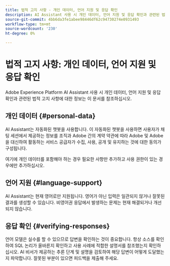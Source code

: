```yaml
---
title: 법적 고지 사항 - 개인 데이터, 언어 지원 및 응답 확인
description: AI Assistant 사용 시 개인 데이터, 언어 지원 및 응답 확인과 관련된 법적 면책조항에 대해 알아봅니다.
source-git-commit: 4bb6da3fe1abee98446df62c94730274e0931493
workflow-type: tm+mt
source-wordcount: '230'
ht-degree: 0%

---
```


# 법적 고지 사항: 개인 데이터, 언어 지원 및 응답 확인

Adobe Experience Platform AI Assistant 사용 시 개인 데이터, 언어 지원 및 응답 확인과 관련된 법적 고지 사항에 대한 정보는 이 문서를 참조하십시오.

## 개인 데이터 {#personal-data}

AI Assistant는 자동화된 챗봇을 사용합니다. 이 자동화된 챗봇을 사용하면 사용자가 채팅 세션에서 제공하는 정보를 조직과 Adobe 간의 계약 약관에 따라 Adobe 및 Adobe을 대신하여 활동하는 서비스 공급자가 수집, 사용, 공개 및 유지하는 것에 대한 동의가 구성됩니다.

여기에 개인 데이터를 포함해야 하는 경우 필요한 사항만 추가하고 사용 권한이 있는 경우에만 추가하십시오.

## 언어 지원 {#language-support}

AI Assistant는 현재 영어로만 지원됩니다. 영어가 아닌 입력은 일관되지 않거나 잘못된 결과를 생성할 수 있습니다. 비영어권 응답에서 발생하는 문제는 현재 해결되거나 개선되지 않습니다.

## 응답 확인 {#verifying-responses}

언어 모델은 실수를 할 수 있으므로 답변을 확인하는 것이 중요합니다. 항상 소스를 확인하여 SQL 논리가 올바른지 확인하고 사용 사례에 적합한 설명서를 참조했는지 확인하십시오. AI 비서가 제공하는 추론 단계 및 설명을 검토하여 해당 답변이 어떻게 도달했는지 파악합니다. 잘못된 부분이 있으면 피드백을 제출해 주세요.

